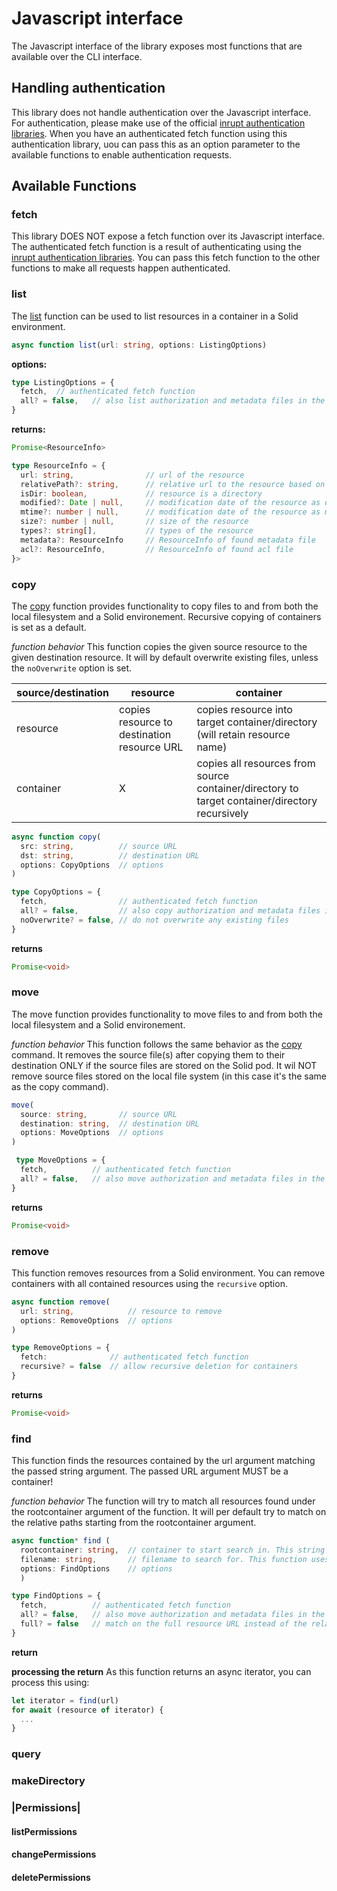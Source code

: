 
# Javascript interface
The Javascript interface of the library exposes most functions that are available over the CLI interface.

## Handling authentication
This library does not handle authentication over the Javascript interface.
For authentication, please make use of the official [inrupt authentication libraries](https://github.com/inrupt/solid-client-authn-js).
When you have an authenticated fetch function using this authentication library, uou can pass this as an option parameter to the available functions to enable authentication requests.

## Available Functions

### fetch
This library DOES NOT expose a fetch function over its Javascript interface.
The authenticated fetch function is a result of authenticating using the [inrupt authentication libraries](https://github.com/inrupt/solid-client-authn-js). You can pass this fetch function to the other functions to make all requests happen authenticated.

### list
The [list](#list) function can be used to list resources in a container in a Solid environment.

```typescript
async function list(url: string, options: ListingOptions) 
```

**options:**
```typescript
type ListingOptions = {
  fetch,  // authenticated fetch function
  all? = false,   // also list authorization and metadata files in the listing
}
```

**returns:** 
```typescript
Promise<ResourceInfo>
```
```typescript
type ResourceInfo = {
  url: string,                // url of the resource
  relativePath?: string,      // relative url to the resource based on the url parameter given to the function. (e.g. /profile/card when given your pod base.)
  isDir: boolean,             // resource is a directory
  modified?: Date | null,     // modification date of the resource as date
  mtime?: number | null,      // modification date of the resource as mtime
  size?: number | null,       // size of the resource
  types?: string[],           // types of the resource
  metadata?: ResourceInfo     // ResourceInfo of found metadata file
  acl?: ResourceInfo,         // ResourceInfo of found acl file
}>
```


### copy
The [copy](#copy) function provides functionality to copy files to and from both the local filesystem and a Solid environement. Recursive copying of containers is set as a default.

*function behavior*
This function copies the given source resource to the given destination resource. It will by default overwrite existing files, unless the `noOverwrite` option is set. 

| source/destination | resource                                    | container                                                                  |
|----------------------|---------------------------------------------|----------------------------------------------------------------------------|
| resource             | copies resource to destination resource URL | copies resource into target container/directory (will retain resource name)          |
| container            | X                                           | copies all resources from source container/directory to target container/directory recursively |



```typescript
async function copy(
  src: string,          // source URL
  dst: string,          // destination URL
  options: CopyOptions  // options
) 
```
```typescript
type CopyOptions = {
  fetch,                // authenticated fetch function
  all? = false,         // also copy authorization and metadata files in the listing
  noOverwrite? = false, // do not overwrite any existing files
} 
```
**returns**
```typescript
Promise<void>
```

### move
The move function provides functionality to move files to and from both the local filesystem and a Solid environement. 

*function behavior*
This function follows the same behavior as the [copy](#copy) command.
It removes the source file(s) after copying them to their destination ONLY if the source files are stored on the Solid pod. It wil NOT remove source files stored on the local file system (in this case it's the same as the copy command).

```typescript
move(
  source: string,       // source URL
  destination: string,  // destination URL
  options: MoveOptions  // options
)
```

```typescript
 type MoveOptions = {
  fetch,          // authenticated fetch function
  all? = false,   // also move authorization and metadata files in the listing
}
```

**returns**
```typescript
Promise<void>
```
### remove
This function removes resources from a Solid environment.
You can remove containers with all contained resources using the `recursive` option.

```typescript
async function remove(
  url: string,            // resource to remove
  options: RemoveOptions  // options
)
```

```typescript
type RemoveOptions = {
  fetch:              // authenticated fetch function
  recursive? = false  // allow recursive deletion for containers   
}
```

**returns**
```typescript
Promise<void>
```


### find
This function finds the resources contained by the url argument matching the passed string argument.
The passed URL argument MUST be a container!

*function behavior*
The function will try to match all resources found under the rootcontainer argument of the function. It will per default try to match on the relative paths starting from the rootcontainer argument.

```typescript
async function* find (
  rootcontainer: string,  // container to start search in. This string MUST be the URL of a container
  filename: string,       // filename to search for. This function uses the String.match function to match the filename.
  options: FindOptions    // options
  ) 
```

```typescript
type FindOptions = {
  fetch,          // authenticated fetch function
  all? = false,   // also move authorization and metadata files in the listing
  full? = false   // match on the full resource URL instead of the relative path from the rootcontainer argument,
}
```

**return**


**processing the return**
As this function returns an async iterator, you can process this using:
```typescript
let iterator = find(url)
for await (resource of iterator) {
  ...
} 
```

### query

### makeDirectory

### |Permissions|
#### listPermissions

#### changePermissions

#### deletePermissions






